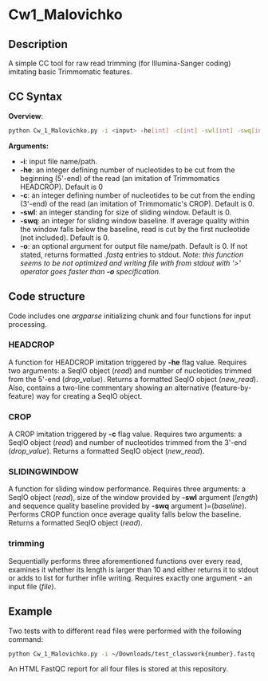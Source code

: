 # Cw1_Malovichko

## Description
A simple CC tool for raw read trimming (for Illumina-Sanger coding) imitating basic Trimmomatic features.

## CC Syntax
**Overview**:
```bash
python Cw_1_Malovichko.py -i <input> -he[int] -c[int] -swl[int] -swq[int] -o [str]
```
**Arguments:**
+ **-i**: input file name/path.
+ **-he**: an integer defining number of nucleotides to be cut from the beginning (5'-end) of the read (an imitation of Trimmomatics HEADCROP). Default is 0
+ **-c**: an integer defining number of nucleotides to be cut from the ending (3'-end) of the read (an imitation of Trimmomatic's CROP). Default is 0.
+ **-swl**: an integer standing for size of sliding window. Default is 0.
+ **-swq**: an integer for sliding window baseline. If average quality within the window falls below the baseline, read is cut by the first nucleotide (not included). Default is 0.
+ **-o**: an optional argument for output file name/path. Default is 0. If not stated, returns formatted *.fastq* entries to stdout.
*Note: this function seems to be not optimized and writing file with from stdout with '>' operator goes faster than **-o** specification.* 

## Code structure
Code includes one *argparse* initializing chunk and four functions for input processing.

### HEADCROP
A function for HEADCROP imitation triggered by **-he** flag value. Requires two arguments: a SeqIO object (*read*) and number of nucleotides trimmed from the 5'-end (*drop_value*). Returns a formatted SeqIO object (*new_read*). Also, contains a two-line commentary showing an alternative (feature-by-feature) way for creating a SeqIO object.

### CROP
A CROP imitation triggered by **-c** flag value. Requires two arguments: a SeqIO object (*read*) and number of nucleotides trimmed from the 3'-end (*drop_value*). Returns a formatted SeqIO object (*new_read*). 

### SLIDINGWINDOW
A function for sliding window performance. Requires three arguments: a SeqIO object (*read*), size of the window provided by **-swl** argument (*length*) and sequence quality baseline provided by **-swq** argument )=(*baseline*). Performs CROP function once average quality falls below the baseline. Returns a formatted SeqIO object (*read*).

### trimming
Sequentially performs three aforementioned functions over every read, examines it whether its length is larger than 10 and either returns it to stdout or adds to list for further infile writing. Requires exactly one argument - an input file (*file*).

## Example
Two tests with to different read files were performed with the following command:
```bash
python Cw_1_Malovichko.py -i ~/Downloads/test_classwork{number}.fastq -he 3 -c 3 -swl 4 -swq 30 -o ~/Downloads/output_test{number}.fastq
```
An HTML FastQC report for all four files is stored at this repository.

